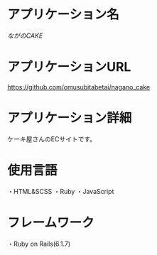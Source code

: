 # アプリケーション名

*ながのCAKE*

# アプリケーションURL

https://github.com/omusubitabetai/nagano_cake

# アプリケーション詳細

ケーキ屋さんのECサイトです。

# 使用言語

・HTML&SCSS
・Ruby
・JavaScript

# フレームワーク

・Ruby on Rails(6.1.7)
